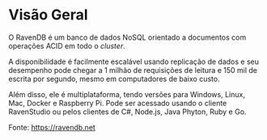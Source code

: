 # Visão Geral

O RavenDB é um banco de dados NoSQL orientado a documentos com operações ACID em todo o *cluster*.

<!-- characteristic.png -->

A disponibilidade é facilmente escalável usando replicação de dados e seu desempenho pode chegar a 1 milhão de requisições de leitura e 150 mil de escrita por segundo, mesmo em computadores de baixo custo.

<!-- imagem -->

Além disso, ele é multiplataforma, tendo versões para Windows, Linux, Mac, Docker e Raspberry Pi. Pode ser acessado usando o cliente RavenStudio ou pelos clientes de C#, Node.js, Java Phyton, Ruby e Go.



Fonte: https://ravendb.net
<!--stackedit_data:
eyJoaXN0b3J5IjpbLTE3NjY0MjM0NTgsNzkyMTI3NjNdfQ==
-->